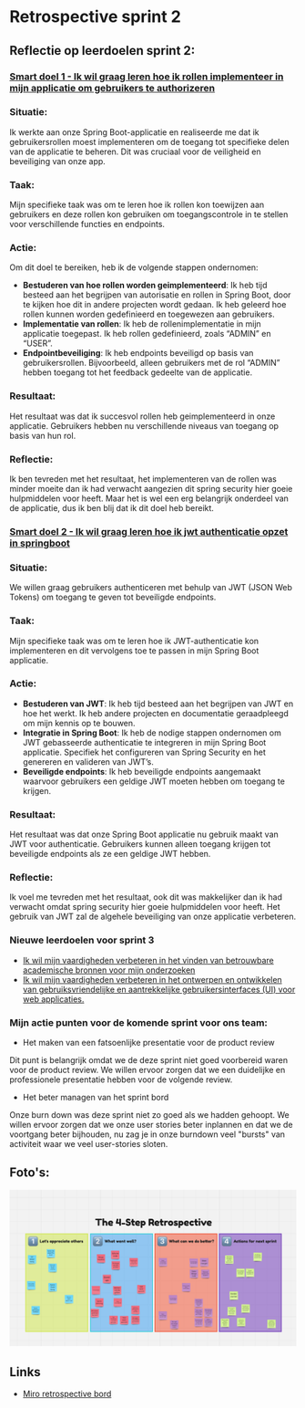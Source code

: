 # Retrospective sprint 2

## Reflectie op leerdoelen sprint 2:

### [Smart doel 1 - Ik wil graag leren hoe ik rollen implementeer in mijn applicatie om gebruikers te authorizeren](https://gitlab.fdmci.hva.nl/propedeuse-hbo-ict/onderwijs/2023-2024/out-b-se-bim/blok-4/caaruujuuwoo65/-/issues/115)

### Situatie: 
Ik werkte aan onze Spring Boot-applicatie en realiseerde me dat ik gebruikersrollen moest implementeren om de toegang tot specifieke delen van de applicatie te beheren. Dit was cruciaal voor de veiligheid en beveiliging van onze app.

### Taak: 
Mijn specifieke taak was om te leren hoe ik rollen kon toewijzen aan gebruikers en deze rollen kon gebruiken om toegangscontrole in te stellen voor verschillende functies en endpoints.

### Actie: 
Om dit doel te bereiken, heb ik de volgende stappen ondernomen:
- **Bestuderen van hoe rollen worden geimplementeerd**: Ik heb tijd besteed aan het begrijpen van autorisatie en rollen in Spring Boot, door te kijken hoe dit in andere projecten wordt gedaan. Ik heb geleerd hoe rollen kunnen worden gedefinieerd en toegewezen aan gebruikers.
- **Implementatie van rollen**: Ik heb de rollenimplementatie in mijn applicatie toegepast. Ik heb rollen gedefinieerd, zoals “ADMIN” en “USER”.
- **Endpointbeveiliging**: Ik heb endpoints beveiligd op basis van gebruikersrollen. Bijvoorbeeld, alleen gebruikers met de rol “ADMIN” hebben toegang tot het feedback gedeelte van de applicatie.

### Resultaat: 
Het resultaat was dat ik succesvol rollen heb geimplementeerd in onze applicatie. Gebruikers hebben nu verschillende niveaus van toegang op basis van hun rol.

### Reflectie: 
Ik ben tevreden met het resultaat, het implementeren van de rollen was minder moeite dan ik had verwacht aangezien dit spring security hier goeie hulpmiddelen voor heeft. Maar het is wel een erg belangrijk onderdeel van de applicatie, dus ik ben blij dat ik dit doel heb bereikt.

### [Smart doel 2 - Ik wil graag leren hoe ik jwt authenticatie opzet in springboot](https://gitlab.fdmci.hva.nl/propedeuse-hbo-ict/onderwijs/2023-2024/out-b-se-bim/blok-4/caaruujuuwoo65/-/issues/114)
### Situatie: 
We willen graag gebruikers authenticeren met behulp van JWT (JSON Web Tokens) om toegang te geven tot beveiligde endpoints.

### Taak: 
Mijn specifieke taak was om te leren hoe ik JWT-authenticatie kon implementeren en dit vervolgens toe te passen in mijn Spring Boot applicatie.

### Actie:
- **Bestuderen van JWT**: Ik heb tijd besteed aan het begrijpen van JWT en hoe het werkt. Ik heb andere projecten en documentatie geraadpleegd om mijn kennis op te bouwen.
- **Integratie in Spring Boot**: Ik heb de nodige stappen ondernomen om JWT gebasseerde authenticatie te integreren in mijn Spring Boot applicatie. Specifiek het configureren van Spring Security en het genereren en valideren van JWT’s.
- **Beveiligde endpoints**: Ik heb beveiligde endpoints aangemaakt waarvoor gebruikers een geldige JWT moeten hebben om toegang te krijgen.

### Resultaat: 
Het resultaat was dat onze Spring Boot applicatie nu gebruik maakt van JWT voor authenticatie. Gebruikers kunnen alleen toegang krijgen tot beveiligde endpoints als ze een geldige JWT hebben.

### Reflectie: 
Ik voel me tevreden met het resultaat, ook dit was makkelijker dan ik had verwacht omdat spring security hier goeie hulpmiddelen voor heeft. Het gebruik van JWT zal de algehele beveiliging van onze applicatie verbeteren.

### Nieuwe leerdoelen voor sprint 3
- [Ik wil mijn vaardigheden verbeteren in het vinden van betrouwbare academische bronnen voor mijn onderzoeken](https://gitlab.fdmci.hva.nl/propedeuse-hbo-ict/onderwijs/2023-2024/out-b-se-bim/blok-4/caaruujuuwoo65/-/issues/122)
- [Ik wil mijn vaardigheden verbeteren in het ontwerpen en ontwikkelen van gebruiksvriendelijke en aantrekkelijke gebruikersinterfaces (UI) voor web applicaties.](https://gitlab.fdmci.hva.nl/propedeuse-hbo-ict/onderwijs/2023-2024/out-b-se-bim/blok-4/caaruujuuwoo65/-/issues/123)

### Mijn actie punten voor de komende sprint voor ons team:
- Het maken van een fatsoenlijke presentatie voor de product review

Dit punt is belangrijk omdat we de deze sprint niet goed voorbereid waren voor de product review. We willen ervoor zorgen dat we een duidelijke en professionele presentatie hebben voor de volgende review.

- Het beter managen van het sprint bord

Onze burn down was deze sprint niet zo goed als we hadden gehoopt. We willen ervoor zorgen dat we onze user stories beter inplannen en dat we de voortgang beter bijhouden, nu zag je in onze burndown veel "bursts" van activiteit waar we veel user-stories sloten.


## Foto's:
![retro bord](./foto's/retrobord-sprint-2.png)

## Links
- [Miro retrospective bord](https://miro.com/app/board/uXjVKDseq4A=/?share_link_id=394832484911)
